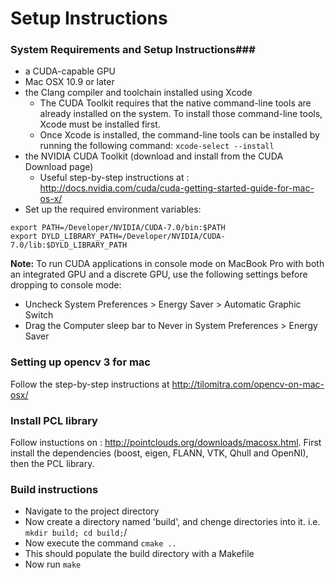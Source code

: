 # Setup Instructions #

### System Requirements and Setup Instructions###

- a CUDA-capable GPU
- Mac OSX 10.9 or later
- the Clang compiler and toolchain installed using Xcode
    - The CUDA Toolkit requires that the native command-line tools are already installed on the system. To install those command-line tools, Xcode must be installed first.
    - Once Xcode is installed, the command-line tools can be installed by running the following command: `xcode-select --install`
- the NVIDIA CUDA Toolkit (download and install from the CUDA Download page)
    - Useful step-by-step instructions at : http://docs.nvidia.com/cuda/cuda-getting-started-guide-for-mac-os-x/
- Set up the required environment variables:

```
export PATH=/Developer/NVIDIA/CUDA-7.0/bin:$PATH
export DYLD_LIBRARY_PATH=/Developer/NVIDIA/CUDA-7.0/lib:$DYLD_LIBRARY_PATH
```


**Note:** To run CUDA applications in console mode on MacBook Pro with both an integrated GPU and a discrete GPU, use the following settings before dropping to console mode:

- Uncheck System Preferences > Energy Saver > Automatic Graphic Switch
- Drag the Computer sleep bar to Never in System Preferences > Energy Saver


### Setting up opencv 3 for mac ###

Follow the step-by-step instructions at http://tilomitra.com/opencv-on-mac-osx/


### Install PCL library ###

Follow instuctions on : http://pointclouds.org/downloads/macosx.html. First install the dependencies (boost, eigen, FLANN, VTK, Qhull and OpenNI), then the PCL library.

### Build instructions ###
- Navigate to the project directory
- Now create a directory named 'build', and chenge directories into it. i.e. `mkdir build; cd build;`/
- Now execute the command `cmake ..`
- This should populate the build directory with a Makefile
- Now run `make`



